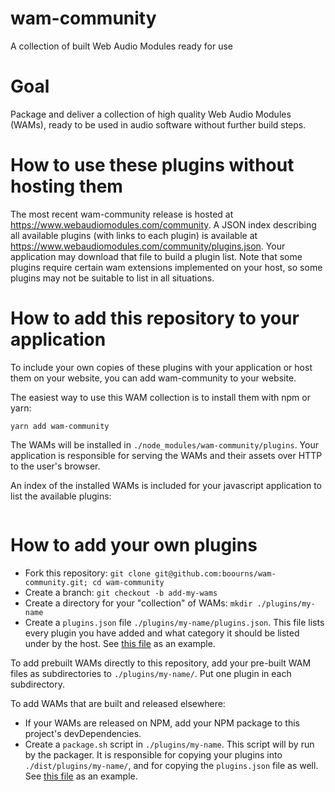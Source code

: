 # wam-community
A collection of built Web Audio Modules ready for use

# Goal
Package and deliver a collection of high quality Web Audio Modules (WAMs), ready to be used in audio software without further build steps.

# How to use these plugins without hosting them

The most recent wam-community release is hosted at https://www.webaudiomodules.com/community.  A JSON index describing all available plugins (with links to each plugin) is available at https://www.webaudiomodules.com/community/plugins.json.  Your application may download that file to build a plugin list.  Note that some plugins require certain wam extensions implemented on your host, so some plugins may not be suitable to list in all situations.

# How to add this repository to your application
To include your own copies of these plugins with your application or host them on your website, you can add wam-community to your website.

The easiest way to use this WAM collection is to install them with npm or yarn:
```
yarn add wam-community
```

The WAMs will be installed in `./node_modules/wam-community/plugins`.  Your application is responsible for serving the WAMs and their assets over HTTP to the user's browser.

An index of the installed WAMs is included for your javascript application to list the available plugins:
```

```

# How to add your own plugins

- Fork this repository: `git clone git@github.com:boourns/wam-community.git; cd wam-community`
- Create a branch: `git checkout -b add-my-wams`
- Create a directory for your "collection" of WAMs: `mkdir ./plugins/my-name`
- Create a `plugins.json` file `./plugins/my-name/plugins.json`.  This file lists every plugin you have added and what category it should be listed under by the host.  See [this file](https://github.com/boourns/wam-community/blob/main/plugins/burns-audio/plugins.json) as an example.

To add prebuilt WAMs directly to this repository, add your pre-built WAM files as subdirectories to `./plugins/my-name/`.  Put one plugin in each subdirectory.

To add WAMs that are built and released elsewhere:
- If your WAMs are released on NPM, add your NPM package to this project's devDependencies.
- Create a `package.sh` script in `./plugins/my-name`.  This script will by run by the packager.  It is responsible for copying your plugins into `./dist/plugins/my-name/`, and for copying the `plugins.json` file as well.  See [this file](https://github.com/boourns/wam-community/blob/main/plugins/burns-audio/package.sh) as an example.

